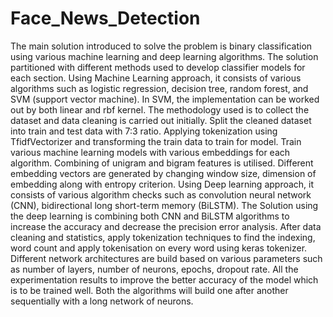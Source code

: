 # Face_News_Detection


The main solution introduced to solve the problem is binary classification using various
machine learning and deep learning algorithms. The solution partitioned with different
methods used to develop classifier models for each section.
Using Machine Learning approach, it consists of various algorithms such as logistic regression,
decision tree, random forest, and SVM (support vector machine). In SVM, the implementation
can be worked out by both linear and rbf kernel. The methodology used is to collect the
dataset and data cleaning is carried out initially. Split the cleaned dataset into train and test
data with 7:3 ratio. Applying tokenization using TfidfVectorizer and transforming the train
data to train for model. Train various machine learning models with various embeddings for
each algorithm. Combining of unigram and bigram features is utilised. Different embedding
vectors are generated by changing window size, dimension of embedding along with entropy
criterion.
Using Deep learning approach, it consists of various algorithm checks such as convolution
neural network (CNN), bidirectional long short-term memory (BiLSTM). The Solution using the
deep learning is combining both CNN and BiLSTM algorithms to increase the accuracy and
decrease the precision error analysis. After data cleaning and statistics, apply tokenization
techniques to find the indexing, word count and apply tokenisation on every word using keras
tokenizer. Different network architectures are build based on various parameters such as
number of layers, number of neurons, epochs, dropout rate. All the experimentation results
to improve the better accuracy of the model which is to be trained well. Both the algorithms
will build one after another sequentially with a long network of neurons.
